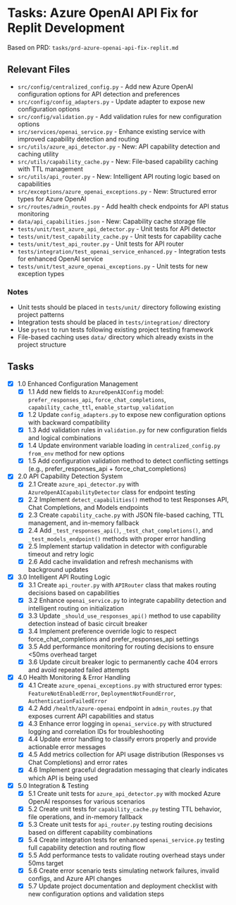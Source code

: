 # Tasks: Azure OpenAI API Fix for Replit Development

Based on PRD: `tasks/prd-azure-openai-api-fix-replit.md`

## Relevant Files

- `src/config/centralized_config.py` - Add new Azure OpenAI configuration options for API detection and preferences
- `src/config/config_adapters.py` - Update adapter to expose new configuration options
- `src/config/validation.py` - Add validation rules for new configuration options
- `src/services/openai_service.py` - Enhance existing service with improved capability detection and routing
- `src/utils/azure_api_detector.py` - New: API capability detection and caching utility
- `src/utils/capability_cache.py` - New: File-based capability caching with TTL management
- `src/utils/api_router.py` - New: Intelligent API routing logic based on capabilities
- `src/exceptions/azure_openai_exceptions.py` - New: Structured error types for Azure OpenAI
- `src/routes/admin_routes.py` - Add health check endpoints for API status monitoring
- `data/api_capabilities.json` - New: Capability cache storage file
- `tests/unit/test_azure_api_detector.py` - Unit tests for API detector
- `tests/unit/test_capability_cache.py` - Unit tests for capability cache
- `tests/unit/test_api_router.py` - Unit tests for API router
- `tests/integration/test_openai_service_enhanced.py` - Integration tests for enhanced OpenAI service
- `tests/unit/test_azure_openai_exceptions.py` - Unit tests for new exception types

### Notes

- Unit tests should be placed in `tests/unit/` directory following existing project patterns
- Integration tests should be placed in `tests/integration/` directory
- Use `pytest` to run tests following existing project testing framework
- File-based caching uses `data/` directory which already exists in the project structure

## Tasks

- [x] 1.0 Enhanced Configuration Management
  - [x] 1.1 Add new fields to `AzureOpenAIConfig` model: `prefer_responses_api`, `force_chat_completions`, `capability_cache_ttl`, `enable_startup_validation`
  - [x] 1.2 Update `config_adapters.py` to expose new configuration options with backward compatibility
  - [x] 1.3 Add validation rules in `validation.py` for new configuration fields and logical combinations
  - [x] 1.4 Update environment variable loading in `centralized_config.py` `from_env` method for new options
  - [x] 1.5 Add configuration validation method to detect conflicting settings (e.g., prefer_responses_api + force_chat_completions)

- [x] 2.0 API Capability Detection System
  - [x] 2.1 Create `azure_api_detector.py` with `AzureOpenAICapabilityDetector` class for endpoint testing
  - [x] 2.2 Implement `detect_capabilities()` method to test Responses API, Chat Completions, and Models endpoints
  - [x] 2.3 Create `capability_cache.py` with JSON file-based caching, TTL management, and in-memory fallback
  - [x] 2.4 Add `_test_responses_api()`, `_test_chat_completions()`, and `_test_models_endpoint()` methods with proper error handling
  - [x] 2.5 Implement startup validation in detector with configurable timeout and retry logic
  - [x] 2.6 Add cache invalidation and refresh mechanisms with background updates

- [x] 3.0 Intelligent API Routing Logic
  - [x] 3.1 Create `api_router.py` with `APIRouter` class that makes routing decisions based on capabilities
  - [x] 3.2 Enhance `openai_service.py` to integrate capability detection and intelligent routing on initialization
  - [x] 3.3 Update `_should_use_responses_api()` method to use capability detection instead of basic circuit breaker
  - [x] 3.4 Implement preference override logic to respect force_chat_completions and prefer_responses_api settings
  - [x] 3.5 Add performance monitoring for routing decisions to ensure <50ms overhead target
  - [x] 3.6 Update circuit breaker logic to permanently cache 404 errors and avoid repeated failed attempts

- [x] 4.0 Health Monitoring & Error Handling
  - [x] 4.1 Create `azure_openai_exceptions.py` with structured error types: `FeatureNotEnabledError`, `DeploymentNotFoundError`, `AuthenticationFailedError`
  - [x] 4.2 Add `/health/azure-openai` endpoint in `admin_routes.py` that exposes current API capabilities and status
  - [x] 4.3 Enhance error logging in `openai_service.py` with structured logging and correlation IDs for troubleshooting
  - [x] 4.4 Update error handling to classify errors properly and provide actionable error messages
  - [x] 4.5 Add metrics collection for API usage distribution (Responses vs Chat Completions) and error rates
  - [x] 4.6 Implement graceful degradation messaging that clearly indicates which API is being used

- [x] 5.0 Integration & Testing
  - [x] 5.1 Create unit tests for `azure_api_detector.py` with mocked Azure OpenAI responses for various scenarios
  - [x] 5.2 Create unit tests for `capability_cache.py` testing TTL behavior, file operations, and in-memory fallback
  - [x] 5.3 Create unit tests for `api_router.py` testing routing decisions based on different capability combinations
  - [x] 5.4 Create integration tests for enhanced `openai_service.py` testing full capability detection and routing flow
  - [x] 5.5 Add performance tests to validate routing overhead stays under 50ms target
  - [x] 5.6 Create error scenario tests simulating network failures, invalid configs, and Azure API changes
  - [x] 5.7 Update project documentation and deployment checklist with new configuration options and validation steps